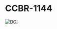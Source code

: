 # CCBR-1144

[![DOI](https://zenodo.org/badge/636261620.svg)](https://zenodo.org/badge/latestdoi/636261620)
